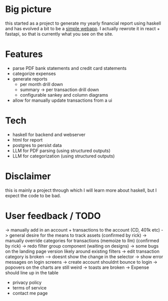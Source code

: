 # Big picture

this started as a project to generate my yearly financial report using haskell
and has evolved a bit to be a [simple webapp](https://myfinancereport.com/).
I actually rewrote it in react + fastapi, so that is currently what you see on the site.

# Features

- parse PDF bank statements and credit card statements
- categorize expenses
- generate reports
  - per month drill down
  - summary -> per transaction drill down
  - configurable sankey and column diagrams
- allow for manually update transactions from a ui

# Tech

- haskell for backend and webserver
- html for report
- postgres to persist data
- LLM for PDF parsing (using structured outputs)
- LLM for categorization (using structured outputs)

# Disclaimer

this is mainly a project through which I will learn more about haskell, but I expect the code to be bad.

# User feedback / TODO

-> manually add in an account + transactions to the account (CD, 401k etc)
-> general desire for the means to track assets (confirmed by rick)
-> manually override categories for transactions (memoize to llm) (confirmed by rick)
-> redo filter group component (waiting on designs)
-> some bugs on the landing page version likely around existing filters
-> edit transaction category is broken
--> doesnt show the change in the selector
-> show error messages on login screens
-> create account shouldnt bounce to login 
-> popovers on the charts are still weird
-> toasts are broken
-> Expense should line up in the table

- privacy policy
- terms of service
- contact me page



